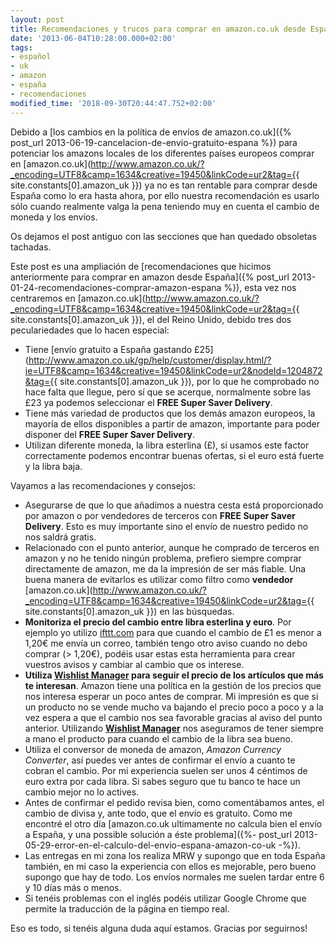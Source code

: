 ```yaml
---
layout: post
title: Recomendaciones y trucos para comprar en amazon.co.uk desde España
date: '2013-06-04T10:28:00.000+02:00'
tags:
- español
- uk
- amazon
- españa
- recomendaciones
modified_time: '2018-09-30T20:44:47.752+02:00'
---
```


Debido a [los cambios en la política de envíos de amazon.co.uk]({% post_url 2013-06-19-cancelacion-de-envio-gratuito-espana %}) para potenciar los amazons locales de los diferentes países europeos comprar en [amazon.co.uk](http://www.amazon.co.uk/?_encoding=UTF8&camp=1634&creative=19450&linkCode=ur2&tag={{ site.constants[0].amazon_uk }}) ya no es tan rentable para comprar desde España como lo era hasta ahora, por ello nuestra recomendación es usarlo sólo cuando realmente valga la pena teniendo muy en cuenta el cambio de moneda y los envíos.  
  
Os dejamos el post antiguo con las secciones que han quedado obsoletas tachadas.  
  
Este post es una ampliación de [recomendaciones que hicimos anteriormente para comprar en amazon desde España]({% post_url 2013-01-24-recomendaciones-comprar-amazon-espana %}), esta vez nos centraremos en [amazon.co.uk](http://www.amazon.co.uk/?_encoding=UTF8&camp=1634&creative=19450&linkCode=ur2&tag={{ site.constants[0].amazon_uk }}), el del Reino Unido, debido tres dos peculariedades que lo hacen especial:  

* Tiene [envío gratuito a España gastando £25](http://www.amazon.co.uk/gp/help/customer/display.html/?ie=UTF8&camp=1634&creative=19450&linkCode=ur2&nodeId=1204872&tag={{ site.constants[0].amazon_uk }}), por lo que he comprobado no hace falta que llegue, pero sí que se acerque, normalmente sobre las £23 ya podemos seleccionar el **FREE Super Saver Delivery**.
* Tiene más variedad de productos que los demás amazon europeos, la mayoría de ellos disponibles a partir de amazon, importante para poder disponer del **FREE Super Saver Delivery**.
* Utilizan diferente moneda, la libra esterlina (£), si usamos este factor correctamente podemos encontrar buenas ofertas, si el euro está fuerte y la libra baja.

Vayamos a las recomendaciones y consejos:  

* Asegurarse de que lo que añadimos a nuestra cesta está proporcionado por amazon o por vendedores de terceros con **FREE Super Saver Delivery**. Esto es muy importante sino el envío de nuestro pedido no nos saldrá gratis.
* Relacionado con el punto anterior, aunque he comprado de terceros en amazon y no he tenido ningún problema, prefiero siempre comprar directamente de amazon, me da la impresión de ser más fiable. Una buena manera de evitarlos es utilizar como filtro como **vendedor** [amazon.co.uk](http://www.amazon.co.uk/?_encoding=UTF8&camp=1634&creative=19450&linkCode=ur2&tag={{ site.constants[0].amazon_uk }}) en las búsquedas.
* **Monitoriza el precio del cambio entre libra esterlina y euro**. Por ejemplo yo utilizo [ifttt.com](https://ifttt.com/) para que cuando el cambio de £1 es menor a 1,20€ me envía un correo, también tengo otro aviso cuando no debo comprar (> 1,20€), podéis usar estas esta herramienta para crear vuestros avisos y cambiar al cambio que os interese.
* **Utiliza [Wishlist Manager](http://wmhomepage.apphb.com/) para seguir el precio de los artículos que más te interesan**. Amazon tiene una política en la gestión de los precios que nos interesa esperar un poco antes de comprar. Mi impresión es que si un producto no se vende mucho va bajando el precio poco a poco y a la vez espera a que el cambio nos sea favorable gracias al aviso del punto anterior. Utilizando [**Wishlist Manager**](http://wmhomepage.apphb.com/) nos aseguramos de tener siempre a mano el producto para cuando el cambio de la libra sea bueno.
* Utiliza el conversor de moneda de amazon, _Amazon Currency Converter_, así puedes ver antes de confirmar el envío a cuanto te cobran el cambio. Por mi experiencia suelen ser unos 4 céntimos de euro extra por cada libra. Si sabes seguro que tu banco te hace un cambio mejor no lo actives.
* Antes de confirmar el pedido revisa bien, como comentábamos antes, el cambio de divisa y, ante todo, que el envío es gratuito. Como me encontré el otro día [amazon.co.uk ultimamente no calcula bien el envío a España, y una possible solución a éste problema]({%- post_url 2013-05-29-error-en-el-calculo-del-envio-espana-amazon-co-uk -%}).
* Las entregas en mi zona los realiza MRW y supongo que en toda España también, en mi caso la experiencia con ellos es mejorable, pero bueno supongo que hay de todo. Los envíos normales me suelen tardar entre 6 y 10 días más o menos.
* Si tenéis problemas con el inglés podéis utilizar Google Chrome que permite la traducción de la página en tiempo real.

Eso es todo, si tenéis alguna duda aquí estamos. Gracias por seguirnos!
